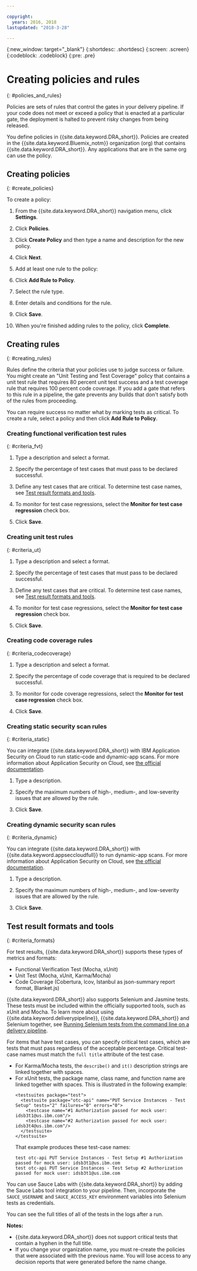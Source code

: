 ```yaml
---

copyright:
  years: 2016, 2018
lastupdated: "2018-3-28"

---
```


{:new_window: target="_blank"}
{:shortdesc: .shortdesc}
{:screen: .screen}
{:codeblock: .codeblock}
{:pre: .pre}

# Creating policies and rules
{: #policies_and_rules}

Policies are sets of rules that control the gates in your delivery pipeline. If your code does not meet or exceed a policy that is enacted at a particular gate, the deployment is halted to prevent risky changes from being released.

You define policies in {{site.data.keyword.DRA_short}}. Policies are created in the {{site.data.keyword.Bluemix_notm}} organization (org) that contains {{site.data.keyword.DRA_short}}. Any applications that are in the same org can use the policy. 

## Creating policies
{: #create_policies}

To create a policy:

1. From the {{site.data.keyword.DRA_short}} navigation menu, click **Settings**.

2. Click **Policies**.

3. Click **Create Policy** and then type a name and description for the new policy.

4. Click **Next**.

4. Add at least one rule to the policy:
  1. Click **Add Rule to Policy**.
  2. Select the rule type.
  3. Enter details and conditions for the rule.
  4. Click **Save**.

5. When you're finished adding rules to the policy, click **Complete**.

## Creating rules
{: #creating_rules}

Rules define the criteria that your policies use to judge success or failure. You might create an "Unit Testing and Test Coverage" policy that contains a unit test rule that requires 80 percent unit test success and a test coverage rule that requires 100 percent code coverage. If you add a gate that refers to this rule in a pipeline, the gate prevents any builds that don't satisfy both of the rules from proceeding. 

You can require success no matter what by marking tests as critical. To create a rule, select a policy and then click **Add Rule to Policy**. 

### Creating functional verification test rules
{: #criteria_fvt}

1. Type a description and select a format.

2. Specify the percentage of test cases that must pass to be declared successful.

3. Define any test cases that are critical. To determine test case names, see [Test result formats and tools](#criteria_formats).

4. To monitor for test case regressions, select the **Monitor for test case regression** check box.

5. Click **Save**.


### Creating unit test rules
{: #criteria_ut}

1. Type a description and select a format.

2. Specify the percentage of test cases that must pass to be declared successful.

3. Define any test cases that are critical. To determine test case names, see [Test result formats and tools](#criteria_formats).

4. To monitor for test case regressions, select the **Monitor for test case regression** check box.

5. Click **Save**.


### Creating code coverage rules
{: #criteria_codecoverage}

1. Type a description and select a format.

2. Specify the percentage of code coverage that is required to be declared successful.

3. To monitor for code coverage regressions, select the **Monitor for test case regression** check box.

4. Click **Save**.

### Creating static security scan rules
{: #criteria_static}

You can integrate {{site.data.keyword.DRA_short}} with IBM Application Security on Cloud to run static-code and dynamic-app scans. For more information about Application Security on Cloud, see [the official documentation](/docs/services/ApplicationSecurityonCloud/index.html).

1. Type a description.

2. Specify the maximum numbers of high-, medium-, and low-severity issues that are allowed by the rule. 

3. Click **Save**.

### Creating dynamic security scan rules
{: #criteria_dynamic}

You can integrate {{site.data.keyword.DRA_short}} with {{site.data.keyword.appseccloudfull}} to run dynamic-app scans. For more information about Application Security on Cloud, see [the official documentation](/docs/services/ApplicationSecurityonCloud/index.html).

1. Type a description.

2. Specify the maximum numbers of high-, medium-, and low-severity issues that are allowed by the rule. 

3. Click **Save**.

## Test result formats and tools
{: #criteria_formats}

For test results, {{site.data.keyword.DRA_short}} supports these types of metrics and formats:

* Functional Verification Test (Mocha, xUnit)
* Unit Test (Mocha, xUnit, Karma/Mocha)
* Code Coverage (Cobertura, lcov, Istanbul as json-summary report format, Blanket.js)

{{site.data.keyword.DRA_short}} also supports Selenium and Jasmine tests. These tests must be included within the officially supported tools, such as xUnit and Mocha. To learn more about using {{site.data.keyword.deliverypipeline}}, {{site.data.keyword.DRA_short}} and Selenium together, see [Running Selenium tests from the command line on a delivery pipeline](https://developer.ibm.com/devops-services/2016/07/21/running-selenium-tests-command-line-delivery-pipeline/).

For items that have test cases, you can specify critical test cases, which are tests that must pass regardless of the acceptable percentage. Critical test-case names must match the `full title` attribute of the test case.    
* For Karma/Mocha tests, the `describe()` and `it()` description strings are linked together with spaces.
* For xUnit tests, the package name, class name, and function name are linked together with spaces. This is illustrated in the following example:
  ```
  <testsuites package="test">
    <testsuite package="otc-api" name="PUT Service Instances - Test Setup" tests="2" failures="0" errors="0">
      <testcase name="#1 Authorization passed for mock user: idsb3t1@us.ibm.com"/>
      <testcase name="#2 Authorization passed for mock user: idsb3t4@us.ibm.com"/>
    </testsuite>
  </testsuite>
  ```
  That example produces these test-case names:
  ```
  test otc-api PUT Service Instances - Test Setup #1 Authorization passed for mock user: idsb3t1@us.ibm.com
  test otc-api PUT Service Instances - Test Setup #2 Authorization passed for mock user: idsb3t1@us.ibm.com
  ```

You can use Sauce Labs with {{site.data.keyword.DRA_short}} by adding the Sauce Labs tool integration to your pipeline. Then, incorporate the `SAUCE_USERNAME` and `SAUCE_ACCESS_KEY` environment variables into Selenium tests as credentials.

You can see the full titles of all of the tests in the logs after a run.  

**Notes:**
* {{site.data.keyword.DRA_short}} does not support critical tests that contain a hyphen in the full title.    
* If you change your organization name, you must re-create the policies that were associated with the previous name. You will lose access to any decision reports that were generated before the name change.

